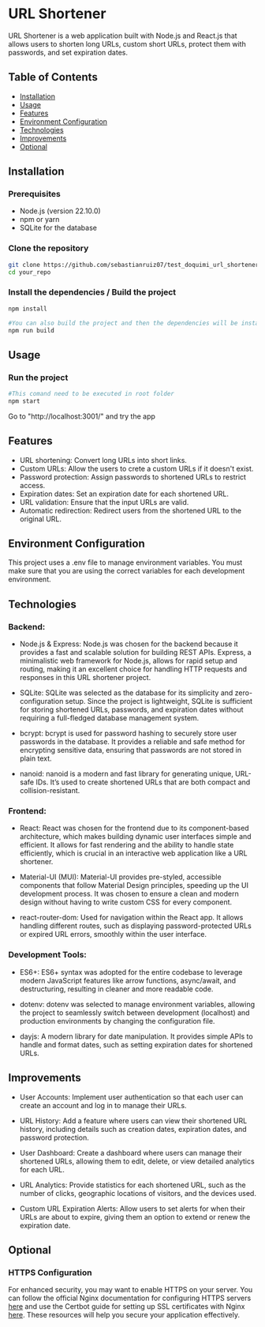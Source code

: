 # URL Shortener

URL Shortener is a web application built with Node.js and React.js that allows users to shorten long URLs, custom short URLs, protect them with passwords, and set expiration dates.

## Table of Contents

- [Installation](#installation)
- [Usage](#usage)
- [Features](#features)
- [Environment Configuration](#environment-configuration)
- [Technologies](#technologies)
- [Improvements](#improvements)
- [Optional](#optional)


## Installation

### Prerequisites

- Node.js (version 22.10.0)
- npm or yarn
- SQLite for the database

### Clone the repository

```bash
git clone https://github.com/sebastianruiz07/test_doquimi_url_shortener.git
cd your_repo
```

### Install the dependencies / Build the project

```bash
npm install

#You can also build the project and then the dependencies will be installed.
npm run build
```


## Usage

### Run the project

```bash
#This comand need to be executed in root folder
npm start
```
Go to "http://localhost:3001/" and try the app


## Features

- URL shortening: Convert long URLs into short links.
- Custom URLs: Allow the users to crete a custom URLs if it doesn't exist.
- Password protection: Assign passwords to shortened URLs to restrict access.
- Expiration dates: Set an expiration date for each shortened URL.
- URL validation: Ensure that the input URLs are valid.
- Automatic redirection: Redirect users from the shortened URL to the original URL.

## Environment Configuration

This project uses a .env file to manage environment variables. You must make sure that you are using the correct variables for each development environment.


## Technologies

### Backend:

- Node.js & Express: Node.js was chosen for the backend because it provides a fast and scalable solution for building REST APIs. Express, a minimalistic web framework for Node.js, allows for rapid setup and routing, making it an excellent choice for handling HTTP requests and responses in this URL shortener project.

- SQLite: SQLite was selected as the database for its simplicity and zero-configuration setup. Since the project is lightweight, SQLite is sufficient for storing shortened URLs, passwords, and expiration dates without requiring a full-fledged database management system.

- bcrypt: bcrypt is used for password hashing to securely store user passwords in the database. It provides a reliable and safe method for encrypting sensitive data, ensuring that passwords are not stored in plain text.

- nanoid: nanoid is a modern and fast library for generating unique, URL-safe IDs. It’s used to create shortened URLs that are both compact and collision-resistant.

### Frontend:
- React: React was chosen for the frontend due to its component-based architecture, which makes building dynamic user interfaces simple and efficient. It allows for fast rendering and the ability to handle state efficiently, which is crucial in an interactive web application like a URL shortener.

- Material-UI (MUI): Material-UI provides pre-styled, accessible components that follow Material Design principles, speeding up the UI development process. It was chosen to ensure a clean and modern design without having to write custom CSS for every component.

- react-router-dom: Used for navigation within the React app. It allows handling different routes, such as displaying password-protected URLs or expired URL errors, smoothly within the user interface.

### Development Tools:
- ES6+: ES6+ syntax was adopted for the entire codebase to leverage modern JavaScript features like arrow functions, async/await, and destructuring, resulting in cleaner and more readable code.

- dotenv: dotenv was selected to manage environment variables, allowing the project to seamlessly switch between development (localhost) and production environments by changing the configuration file.

- dayjs: A modern library for date manipulation. It provides simple APIs to handle and format dates, such as setting expiration dates for shortened URLs.


## Improvements

- User Accounts: Implement user authentication so that each user can create an account and log in to manage their URLs.

- URL History: Add a feature where users can view their shortened URL history, including details such as creation dates, expiration dates, and password protection.

- User Dashboard: Create a dashboard where users can manage their shortened URLs, allowing them to edit, delete, or view detailed analytics for each URL.

- URL Analytics: Provide statistics for each shortened URL, such as the number of clicks, geographic locations of visitors, and the devices used.

- Custom URL Expiration Alerts: Allow users to set alerts for when their URLs are about to expire, giving them an option to extend or renew the expiration date.


## Optional

### HTTPS Configuration

For enhanced security, you may want to enable HTTPS on your server. You can follow the official Nginx documentation for configuring HTTPS servers [here](https://nginx.org/en/docs/http/configuring_https_servers.html) and use the Certbot guide for setting up SSL certificates with Nginx [here](https://certbot.eff.org/instructions?ws=nginx&os=snap). These resources will help you secure your application effectively.

